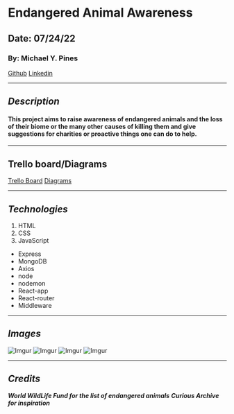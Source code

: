 # Endangered Animal Awareness

## Date: 07/24/22

### By: Michael Y. Pines

[Github](https://github.com/smyp1) [Linkedin](https://www.linkedin.com/in/mickey-pines/)

---

## **_Description_**

#### This project aims to raise awareness of endangered animals and the loss of their biome or the many other causes of killing them and give suggestions for charities or proactive things one can do to help.

---

## Trello board/Diagrams

[Trello Board](https://trello.com/b/P9yk8VrF/charity-animal-awareness)
[Diagrams](https://app.diagrams.net/#G1B5i9c-HSOcUFeJi83ziPN-YDqsDTTiGY)

---

## **_Technologies_**

1. HTML
2. CSS
3. JavaScript

- Express
- MongoDB
- Axios
- node
- nodemon
- React-app
- React-router
- Middleware

---

## **_Images_**

![Imgur](https://i.imgur.com/wiji9kQ.png)
![Imgur](https://i.imgur.com/1YbsTRm.png)
![Imgur](https://i.imgur.com/JGiiXA9.png)
![Imgur](https://i.imgur.com/xtEQqMR.png)

---

## **_Credits_**

**_World WildLife Fund for the list of endangered animals_**
**_Curious Archive for inspiration_**
